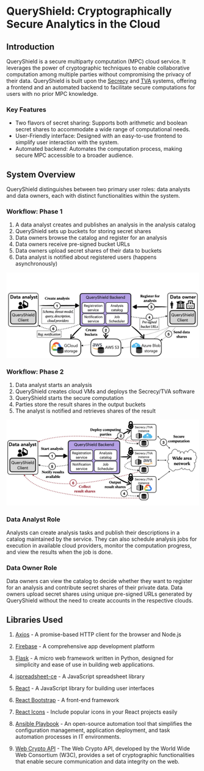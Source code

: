 # QueryShield: Cryptographically Secure Analytics in the Cloud

## Introduction
QueryShield is a secure multiparty computation (MPC) cloud service. It leverages the power of cryptographic techniques to enable collaborative computation among multiple parties without compromising the privacy of their data. QueryShield is built upon the [Secrecy](https://github.com/CASP-Systems-BU/Secrecy) and [TVA](https://github.com/CASP-Systems-BU/tva) systems, offering a frontend and an automated backend to facilitate secure computations for users with no prior MPC knowledge.

### Key Features
- Two flavors of secret sharing: Supports both arithmetic and boolean secret shares to accommodate a wide range of computational needs.
- User-Friendly interface: Designed with an easy-to-use frontend to simplify user interaction with the system.
- Automated backend: Automates the computation process, making secure MPC accessible to a broader audience.


## System Overview
QueryShield distinguishes between two primary user roles: data analysts and data owners, each with distinct functionalities within the system.

### Workflow: Phase 1 
1. A data analyst creates and publishes an analysis in the analysis catalog
2. QueryShield sets up buckets for storing secret shares
3. Data owners browse the catalog and register for an analysis
4. Data owners receive pre-signed bucket URLs
5. Data owners upload secret shares of their data to buckets
6. Data analyst is notified about registered users (happens asynchronously)
<p align="center">
  <img src="figs/analysis-creation-phase.jpg" alt="QueryShield Phase I">
</p>

### Workflow: Phase 2 
1. Data analyst starts an analysis
2. QueryShield creates cloud VMs and deploys the Secrecy/TVA software 
3. QueryShield starts the secure computation 
4. Parties store the result shares in the output buckets
5. The analyst is notified and retrieves shares of the result
<p align="center">
  <img src="figs/query-execution-phase.jpg" alt="QueryShield Phase II">
</p>

### Data Analyst Role
Analysts can create analysis tasks and publish their descriptions in a catalog maintained by the service. They can also schedule analysis jobs for execution in available cloud providers, monitor the computation progress, and view the results when the job is done.

### Data Owner Role
Data owners can view the catalog to decide whether they want to register for an analysis and contribute secret shares of their private data. Data owners upload secret shares using unique pre-signed URLs generated by QueryShield without the need to create accounts in the respective clouds.


## Libraries Used

1. [Axios](https://axios-http.com/) - A promise-based HTTP client for the browser and Node.js

2. [Firebase](https://firebase.google.com/) - A comprehensive app development platform

3. [Flask](https://flask.palletsprojects.com/) - A micro web framework written in Python, designed for simplicity and ease of use in building web applications.

4. [jspreadsheet-ce](https://bossanova.uk/jspreadsheet/v5/) - A JavaScript spreadsheet library

5. [React](https://reactjs.org/) - A JavaScript library for building user interfaces

6. [React Bootstrap](https://reactbootstrap.github.io/) - A front-end framework

7. [React Icons](https://react-icons.github.io/react-icons/) - Include popular icons in your React projects easily

8. [Ansible Playbook](https://docs.ansible.com/ansible/latest/user_guide/playbooks.html) - An open-source automation tool that simplifies the configuration management, application deployment, and task automation processes in IT environments.
  
9. [Web Crypto API](https://developer.mozilla.org/en-US/docs/Web/API/Web_Crypto_API) - The Web Crypto API, developed by the World Wide Web Consortium (W3C), provides a set of cryptographic functionalities that enable secure communication and data integrity on the web.



